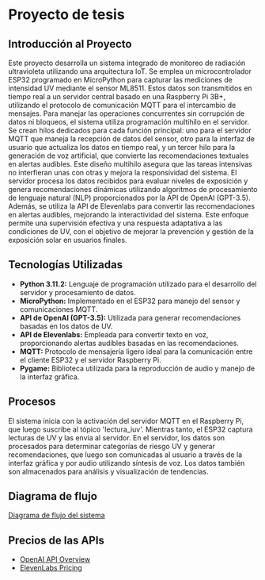 # Proyecto de tesis

## Introducción al Proyecto
Este proyecto desarrolla un sistema integrado de monitoreo de radiación ultravioleta utilizando una arquitectura IoT. Se emplea un microcontrolador ESP32 programado en MicroPython para capturar las mediciones de intensidad UV mediante el sensor ML8511. Estos datos son transmitidos en tiempo real a un servidor central basado en una Raspberry Pi 3B+, utilizando el protocolo de comunicación MQTT para el intercambio de mensajes. Para manejar las operaciones concurrentes sin corrupción de datos ni bloqueos, el sistema utiliza programación multihilo en el servidor. Se crean hilos dedicados para cada función principal: uno para el servidor MQTT que maneja la recepción de datos del sensor, otro para la interfaz de usuario que actualiza los datos en tiempo real, y un tercer hilo para la generación de voz artificial, que convierte las recomendaciones textuales en alertas audibles. Este diseño multihilo asegura que las tareas intensivas no interfieran unas con otras y mejora la responsividad del sistema. El servidor procesa los datos recibidos para evaluar niveles de exposición y genera recomendaciones dinámicas utilizando algoritmos de procesamiento de lenguaje natural (NLP) proporcionados por la API de OpenAI (GPT-3.5). Además, se utiliza la API de Elevenlabs para convertir las recomendaciones en alertas audibles, mejorando la interactividad del sistema. Este enfoque permite una supervisión efectiva y una respuesta adaptativa a las condiciones de UV, con el objetivo de mejorar la prevención y gestión de la exposición solar en usuarios finales.

## Tecnologías Utilizadas
- **Python 3.11.2:** Lenguaje de programación utilizado para el desarrollo del servidor y procesamiento de datos.
- **MicroPython:** Implementado en el ESP32 para manejo del sensor y comunicaciones MQTT.
- **API de OpenAI (GPT-3.5):** Utilizada para generar recomendaciones basadas en los datos de UV.
- **API de Elevenlabs:** Empleada para convertir texto en voz, proporcionando alertas audibles basadas en las recomendaciones.
- **MQTT:** Protocolo de mensajería ligero ideal para la comunicación entre el cliente ESP32 y el servidor Raspberry Pi.
- **Pygame:** Biblioteca utilizada para la reproducción de audio y manejo de la interfaz gráfica.

## Procesos
El sistema inicia con la activación del servidor MQTT en el Raspberry Pi, que luego suscribe al tópico 'lectura_iuv'. Mientras tanto, el ESP32 captura lecturas de UV y las envía al servidor. En el servidor, los datos son procesados para determinar categorías de riesgo UV y generar recomendaciones, que luego son comunicadas al usuario a través de la interfaz gráfica y por audio utilizando síntesis de voz. Los datos también son almacenados para análisis y visualización de tendencias.

## Diagrama de flujo
[Diagrama de flujo del sistema](https://lucid.app/lucidchart/323ef5f6-a94a-461a-a8f1-e6a4174953e3/edit?viewport_loc=66%2C-531%2C1798%2C768%2C0_0&invitationId=inv_d69216f1-87ba-48e5-b3b2-cfc10a90f023)

## Precios de las APIs
- [OpenAI API Overview](https://platform.openai.com/overview)
- [ElevenLabs Pricing](https://elevenlabs.io/)
